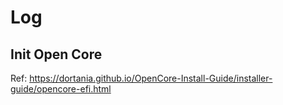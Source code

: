 # Log

## Init Open Core
Ref: https://dortania.github.io/OpenCore-Install-Guide/installer-guide/opencore-efi.html